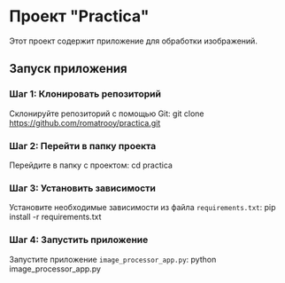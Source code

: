 # Проект "Practica"

Этот проект содержит приложение для обработки изображений.

## Запуск приложения

### Шаг 1: Клонировать репозиторий

Склонируйте репозиторий с помощью Git: git clone https://github.com/romatrooy/practica.git

### Шаг 2: Перейти в папку проекта

Перейдите в папку с проектом: cd practica

### Шаг 3: Установить зависимости

Установите необходимые зависимости из файла `requirements.txt`: pip install -r requirements.txt

### Шаг 4: Запустить приложение

Запустите приложение `image_processor_app.py`: python image_processor_app.py






